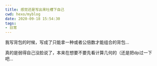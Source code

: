 ```yaml
---
title: 感觉还是写出来吐槽下自己
cwd: hexo/myblog
date: 2020-09-18 15:54:30
tags:
- 日常
---
```


我写背包的时候，写成了只能拿一种或者公倍数才能组合的背包...

真的是弱得自己没脸说了，本来在想要不要先看计算几何的（还是把dp过一下吧...

